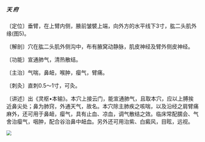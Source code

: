 ##### 天 府

〔定位〕垂臂，在上臂内侧，腋前皱襞上端，向外方的水平线下3寸，肱二头肌外缘(图5)。

〔解剖〕穴在肱二头肌外侧沟中，布有腋窝动静脉，肌皮神经及臂外侧皮神经。

〔功能〕宣通肺气，清热散结。

〔主治〕气喘，鼻衄，喉肿，瘿气，臂痛。

〔刺灸〕直刺0.5〜1寸，可灸。

〔讲述〕出《灵枢•本输》。本穴上接云门，能宣通肺气，且取本穴，应以上膊挨近鼻尖处；鼻为肺窍，外通天气，故名。本穴除主肺疾之咳喘，以及沿经之肩臂痛麻外，还可用于鼻衄，瘿气，具有止血、凉血，调气散结之效。临床常配臑会、气舍治瘿气，咽肿，配合谷治鼻中衄血。另外还可用治紫、白癜风，目眩，远视。

<img src="img/图5.jpg" style="zoom:80%;" />
